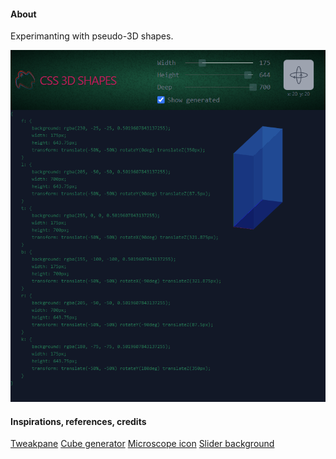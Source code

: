 #### About

Experimanting with pseudo-3D shapes.

![](src/assets/previews/2021-05-19_15-28-47.png)

#### Inspirations, references, credits

[Tweakpane](https://github.com/cocopon/tweakpane)
[Cube generator](https://css-cube-generator.netlify.app/)
[Microscope icon](https://www.mcicon.com/product/microscope-icon-8/)
[Slider background](twitter.com/anatudor/status/1392768399034490881)
